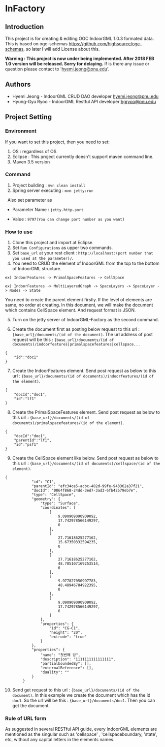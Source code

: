 # InFactory

## Introduction

This project is for creating & editing OGC IndoorGML 1.0.3 formated data. This is based on ogc-schemas https://github.com/highsource/ogc-schemas, so later I will add License about this. 

**Warning : This project is now under being implemented. After 2018 FEB 1.0 version will be released. Sorry for delaying.**
If is there any issue or question please contact to 'hyemi.jeong@pnu.edu'.

## Authors

* Hyemi Jeong - IndoorGML CRUD DAO developer hyemi.jeong@pnu.edu
* Hyung-Gyu Ryoo - IndoorGML Restful API developer hgryoo@pnu.edu

## Project Setting

### Environment

If you want to set this project, then you need to set: 
1) OS : regardless of OS.  
2) Eclipse : This project currently doesn't support maven command line.
3) Maven 3.5 version

### Command

1) Project building : `mvn clean install`
2) Spring server executing : `mvn jetty:run`
	
   Also set parameter as

   - Parameter Name : `jetty.http.port`

   - Value : `9797(You can change port number as you want)`
   
 
### How to use


1) Clone this project and import at Eclipse.
2) Set `Run Configurations` as upper two commands.
3) Set `base_url` at your rest client : `http://localhost:(port number that you used at the parameter)/`.
4) You need to CRUD the element of IndoorGML from the top to the bottom of IndoorGML structure.
 
 ```
 ex) IndoorFeatures -> PrimalSpaceFeatures -> CellSpace
  
 ex) IndoorFeatures -> MultiLayeredGraph -> SpaceLayers -> SpaceLayer -> Nodes -> State
 ```
 
   You need to create the parent element firstly.
   If the level of elements are same, no order at creating. In this document, we will make the document which contains CellSpace element. And request format is JSON.
   
5) Turn on the jetty server of IndoorGML-Factory as the second command.

6) Create the document first as posting below request to this url : `{base_url}/documents/(id of the document)`.
   The url address of post request will be this : `{base_url}/documents/(id of documents)/indoorfeatures|primalspacefeatures|cellspace...`
```
{
	"id":"doc1"
}
```

7) Create the IndoorFeatures element. Send post request as below to this url : `{base_url}/documents/(id of documents)/indoorfeatures/(id of the element)`. 

```
{
	"docId":"doc1",
	"id":"lf1"
}
```

8) Create the PrimalSpaceFeatures element. Send post request as below to this url : `{base_url}/documents/(id of documents)/primalspacefeatures/(id of the element)`.

```
{
	"docId":"doc1",
	"parentId":"lf1",
	"id":"psf1"
}
```

9) Create the CellSpace element like below. Send post request as below to this url : `{base_url}/documents/(id of documents)/cellspace/(id of the element)`.

```
{
			"id": "C1",
			"parentId": "efc34ce5-acbc-402d-99fe-943362a37f21",
			"docId": "0064f868-24dd-3ed7-3ad3-6fb42579eb7e",
			"type": "CellSpace",
			"geometry": {
				"type": "Surface",
				"coordinates": [
					[
						9.090909090909092,
						17.742978566149297,
						0
					],
					[
						27.71618625277162,
						15.67350332594235,
						0
					],
					[
						27.71618625277162,
						48.785107169253514,
						0
					],
					[
						9.977827050997783,
						48.48946784922395,
						0
					],
					[
						9.090909090909092,
						17.742978566149297,
						0
					]
				],
				"properties": {
					"id": "CG-C1",
					"height": "20",
					"extrude": "true"
				}
			},
			"properties": {
				"name": "첫번째 방",
				"description": "1111111111111111",
				"partialboundedBy": [],
				"externalReference": [],
				"duality": ""
			}
		}
```

10) Send get request to this url : `{base_url}/documents/(id of the document)`. In this example we create the document which has the id `doc1`.
So the url will be this : `{base_url}/documents/doc1`. Then you can get the document.

### Rule of URL form
As suggested in several RESTful API guide, every IndoorGML elements are mentioned as the singular such as 'cellspace' , 'cellspaceboundary, 'state', etc, without any capital letters in the elements names.
